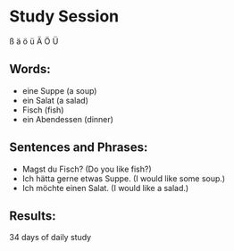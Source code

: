 # Study Session
  ß   ä   ö  ü   Ä   Ö   Ü


## Words:
* eine Suppe (a soup)
* ein Salat (a salad)
* Fisch (fish) 
* ein Abendessen (dinner)


## Sentences and Phrases:
* Magst du Fisch? (Do you like fish?)
* Ich hätta gerne etwas Suppe. (I would like some soup.)
* Ich möchte einen Salat. (I would like a salad.) 


## Results:
34 days of daily study 
